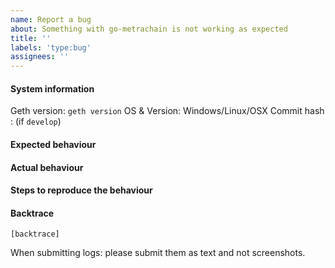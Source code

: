```yaml
---
name: Report a bug
about: Something with go-metrachain is not working as expected
title: ''
labels: 'type:bug'
assignees: ''
---
```


#### System information

Geth version: `geth version`
OS & Version: Windows/Linux/OSX
Commit hash : (if `develop`)

#### Expected behaviour


#### Actual behaviour


#### Steps to reproduce the behaviour


#### Backtrace

````
[backtrace]
````

When submitting logs: please submit them as text and not screenshots.